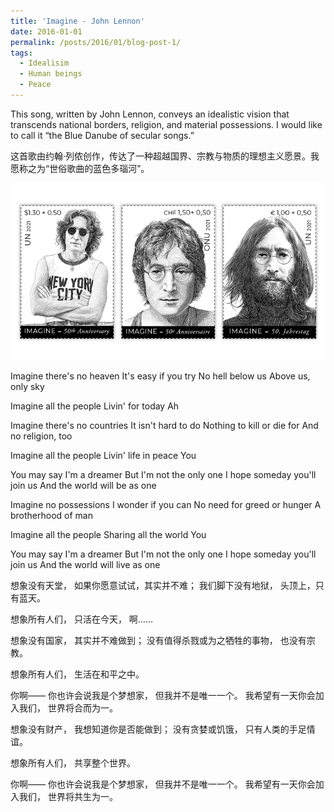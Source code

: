 ```yaml
---
title: 'Imagine - John Lennon'
date: 2016-01-01
permalink: /posts/2016/01/blog-post-1/
tags:
  - Idealisim
  - Human beings
  - Peace
---
```


This song, written by John Lennon, conveys an idealistic vision that transcends national borders, religion, and material possessions. I would like to call it “the Blue Danube of secular songs.”

这首歌由约翰·列侬创作，传达了一种超越国界、宗教与物质的理想主义愿景。我愿称之为“世俗歌曲的蓝色多瑙河”。

![](/images/united-nations-2021-john-lennon-stamps.jpg)

Imagine there's no heaven
It's easy if you try
No hell below us
Above us, only sky

Imagine all the people
Livin' for today
Ah

Imagine there's no countries
It isn't hard to do
Nothing to kill or die for
And no religion, too

Imagine all the people
Livin' life in peace
You

You may say I'm a dreamer
But I'm not the only one
I hope someday you'll join us
And the world will be as one

Imagine no possessions
I wonder if you can
No need for greed or hunger
A brotherhood of man

Imagine all the people
Sharing all the world
You

You may say I'm a dreamer
But I'm not the only one
I hope someday you'll join us
And the world will live as one

想象没有天堂，
如果你愿意试试，其实并不难；
我们脚下没有地狱，
头顶上，只有蓝天。

想象所有人们，
只活在今天，
啊……

想象没有国家，
 其实并不难做到；
 没有值得杀戮或为之牺牲的事物，
 也没有宗教。

想象所有人们，
生活在和平之中。

你啊——
你也许会说我是个梦想家，
但我并不是唯一一个。
我希望有一天你会加入我们，
世界将合而为一。

想象没有财产，
我想知道你是否能做到；
没有贪婪或饥饿，
只有人类的手足情谊。

想象所有人们，
共享整个世界。

你啊——
你也许会说我是个梦想家，
但我并不是唯一一个。
我希望有一天你会加入我们，
世界将共生为一。
